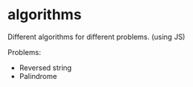 # algorithms
Different algorithms for different problems.
(using JS)

Problems:
- Reversed string
- Palindrome
